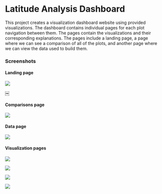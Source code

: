 # Latitude Analysis Dashboard

This project creates a visualization dashboard website using provided visualizations. The dashboard contains individual pages for each plot navigation between them. The pages contain the visualizations and their corresponding explanations. The pages include a landing page, a page where we can see a comparison of all of the plots, and another page where we can view the data used to build them.

### Screenshots

#### Landing page

![](C:\Users\Dave\DU-DEN-GITLAB\latitude-weather\Images\landing.jpg)

￼

#### Comparisons page

![](C:\Users\Dave\DU-DEN-GITLAB\latitude-weather\Images\comparison.jpg)


#### Data page

![](C:\Users\Dave\DU-DEN-GITLAB\latitude-weather\Images\data.jpg)


#### Visualization pages

![](C:\Users\Dave\DU-DEN-GITLAB\latitude-weather\Images\temp.jpg)


![](C:\Users\Dave\DU-DEN-GITLAB\latitude-weather\Images\clouds.jpg)

![](C:\Users\Dave\DU-DEN-GITLAB\latitude-weather\Images\humidity.jpg)

![](C:\Users\Dave\DU-DEN-GITLAB\latitude-weather\Images\clouds.jpg)